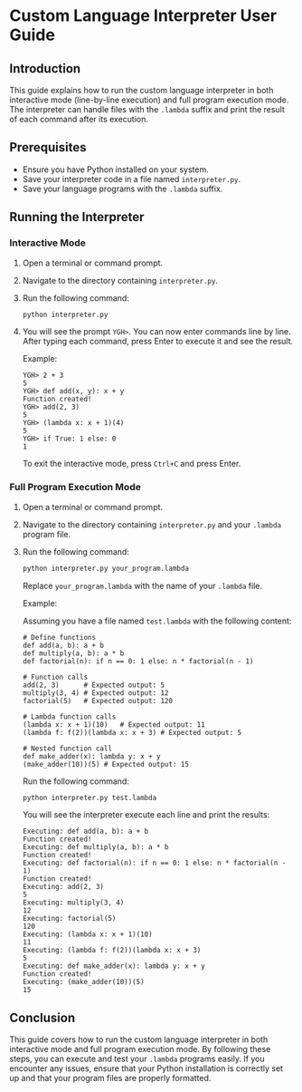 
# Custom Language Interpreter User Guide

## Introduction

This guide explains how to run the custom language interpreter in both interactive mode (line-by-line execution) and full program execution mode. The interpreter can handle files with the `.lambda` suffix and print the result of each command after its execution.

## Prerequisites

- Ensure you have Python installed on your system.
- Save your interpreter code in a file named `interpreter.py`.
- Save your language programs with the `.lambda` suffix.

## Running the Interpreter

### Interactive Mode

1. Open a terminal or command prompt.
2. Navigate to the directory containing `interpreter.py`.
3. Run the following command:

    ```sh
    python interpreter.py
    ```

4. You will see the prompt `YGH>`. You can now enter commands line by line. After typing each command, press Enter to execute it and see the result.

    Example:

    ```plaintext
    YGH> 2 + 3
    5
    YGH> def add(x, y): x + y
    Function created!
    YGH> add(2, 3)
    5
    YGH> (lambda x: x + 1)(4)
    5
    YGH> if True: 1 else: 0
    1
    ```

    To exit the interactive mode, press `Ctrl+C` and press Enter.

### Full Program Execution Mode

1. Open a terminal or command prompt.
2. Navigate to the directory containing `interpreter.py` and your `.lambda` program file.
3. Run the following command:

    ```sh
    python interpreter.py your_program.lambda
    ```

    Replace `your_program.lambda` with the name of your `.lambda` file.

    Example:

    Assuming you have a file named `test.lambda` with the following content:

    ```plaintext
    # Define functions
    def add(a, b): a + b
    def multiply(a, b): a * b
    def factorial(n): if n == 0: 1 else: n * factorial(n - 1)

    # Function calls
    add(2, 3)      # Expected output: 5
    multiply(3, 4) # Expected output: 12
    factorial(5)   # Expected output: 120

    # Lambda function calls
    (lambda x: x + 1)(10)   # Expected output: 11
    (lambda f: f(2))(lambda x: x + 3) # Expected output: 5

    # Nested function call
    def make_adder(x): lambda y: x + y
    (make_adder(10))(5) # Expected output: 15
    ```

    Run the following command:

    ```sh
    python interpreter.py test.lambda
    ```

    You will see the interpreter execute each line and print the results:

    ```plaintext
    Executing: def add(a, b): a + b
    Function created!
    Executing: def multiply(a, b): a * b
    Function created!
    Executing: def factorial(n): if n == 0: 1 else: n * factorial(n - 1)
    Function created!
    Executing: add(2, 3)
    5
    Executing: multiply(3, 4)
    12
    Executing: factorial(5)
    120
    Executing: (lambda x: x + 1)(10)
    11
    Executing: (lambda f: f(2))(lambda x: x + 3)
    5
    Executing: def make_adder(x): lambda y: x + y
    Function created!
    Executing: (make_adder(10))(5)
    15
    ```

## Conclusion

This guide covers how to run the custom language interpreter in both interactive mode and full program execution mode. By following these steps, you can execute and test your `.lambda` programs easily. If you encounter any issues, ensure that your Python installation is correctly set up and that your program files are properly formatted.
